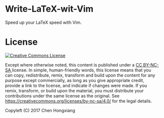 # Write-LaTeX-wit-Vim
Speed up your LaTeX speed with Vim.

# License

<a rel="license" href="https://creativecommons.org/licenses/by-nc-sa/4.0/">
<img alt="Creative Commons License" style="border-width:0" src="https://licensebuttons.net/l/by-nc-sa/4.0/88x31.png" />
</a>

Except where otherwise noted, this content is published under a 
<a rel="license" href="https://creativecommons.org/licenses/by-nc-sa/4.0/">
CC BY-NC-SA
</a> license. In simple, human-friendly words, this license means that
you can copy, redistribute, remix, transform and build upon the
content for any purpose except commercially, as long as you give
appropriate credit, provide a link to the license, and indicate if
changes were made. If you remix, transform, or build upon the
material, you must distribute your contributions under the same
license as the original. See 
<https://creativecommons.org/licenses/by-nc-sa/4.0/>
for the legal details.

Copyleft (C) 2017      Chen Hongxiang
